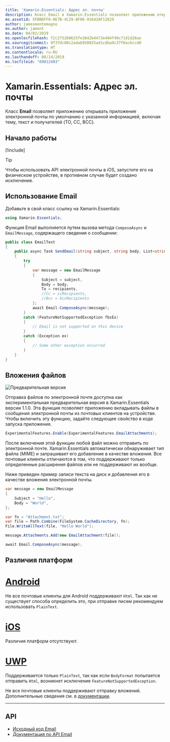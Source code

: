 ```yaml
---
title: 'Xamarin.Essentials: Адрес эл. почты'
description: Класс Email в Xamarin.Essentials позволяет приложению открывать приложение электронной почты по умолчанию с указанной информацией, включая тему, текст и получателей (TO, CC, BCC).
ms.assetid: 5FBB6FF0-0E7B-4C29-8F06-91642AF12629
author: jamesmontemagno
ms.author: jamont
ms.date: 04/02/2019
ms.openlocfilehash: f2c275260625fe3842b4473e404f49c71d1d28ae
ms.sourcegitcommit: 9f37dc00c2adab958025ad1cdba9c37f0acbccd0
ms.translationtype: HT
ms.contentlocale: ru-RU
ms.lasthandoff: 08/14/2019
ms.locfileid: "69012493"
---
```

# <a name="xamarinessentials-email"></a>Xamarin.Essentials: Адрес эл. почты

Класс **Email** позволяет приложению открывать приложение электронной почты по умолчанию с указанной информацией, включая тему, текст и получателей (TO, CC, BCC).

## <a name="get-started"></a>Начало работы

[!include[](~/essentials/includes/get-started.md)]

> [!TIP]
> Чтобы использовать API электронной почты в iOS, запустите его на физическом устройстве, в противном случае будет создано исключение.

## <a name="using-email"></a>Использование Email

Добавьте в свой класс ссылку на Xamarin.Essentials:

```csharp
using Xamarin.Essentials;
```

Функция Email выполняется путем вызова метода `ComposeAsync` и `EmailMessage`, содержащего сведения о сообщении:

```csharp
public class EmailTest
{
    public async Task SendEmail(string subject, string body, List<string> recipients)
    {
        try
        {
            var message = new EmailMessage
            {
                Subject = subject,
                Body = body,
                To = recipients,
                //Cc = ccRecipients,
                //Bcc = bccRecipients
            };
            await Email.ComposeAsync(message);
        }
        catch (FeatureNotSupportedException fbsEx)
        {
            // Email is not supported on this device
        }
        catch (Exception ex)
        {
            // Some other exception occurred
        }
    }
}
```


## <a name="file-attachments"></a>Вложения файлов

![Предварительная версия](~/media/shared/preview.png)

Отправка файлов по электронной почте доступна как экспериментальная предварительная версия в Xamarin.Essentials версии 1.1.0. Эта функция позволяет приложению вкладывать файлы в сообщения электронной почты из почтовых клиентов на устройстве. Чтобы включить эту функцию, задайте следующее свойство в коде запуска приложения.

```csharp
ExperimentalFeatures.Enable(ExperimentalFeatures.EmailAttachments);
```

После включения этой функции любой файл можно отправить по электронной почте. Xamarin.Essentials автоматически обнаруживает тип файла (MIME) и запрашивает его добавление в качестве вложения. Все почтовые клиенты отличаются в том, что поддерживают только определенные расширения файлов или не поддерживают их вообще.

Ниже приведен пример записи текста на диск и добавления его в качестве вложения электронной почты.

```csharp
var message = new EmailMessage
{
    Subject = "Hello",
    Body = "World",
};

var fn = "Attachment.txt";
var file = Path.Combine(FileSystem.CacheDirectory, fn);
File.WriteAllText(file, "Hello World");

message.Attachments.Add(new EmailAttachment(file));

await Email.ComposeAsync(message);
```

## <a name="platform-differences"></a>Различия платформ

# <a name="androidtabandroid"></a>[Android](#tab/android)

Не все почтовые клиенты для Android поддерживают `Html`. Так как не существует способа определить это, при отправке писем рекомендуем использовать `PlainText`.

# <a name="iostabios"></a>[iOS](#tab/ios)

Различия платформ отсутствуют.

# <a name="uwptabuwp"></a>[UWP](#tab/uwp)

Поддерживается только `PlainText`, так как если `BodyFormat` попытается отправить `Html`, возникнет исключение `FeatureNotSupportedException`.

Не все почтовые клиенты поддерживают отправку вложений. Дополнительные сведения см. в [документации](https://docs.microsoft.com/windows/uwp/contacts-and-calendar/sending-email).

-----

## <a name="api"></a>API

- [Исходный код Email](https://github.com/xamarin/Essentials/tree/master/Xamarin.Essentials/Email)
- [Документация по API Email](xref:Xamarin.Essentials.Email)
